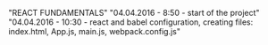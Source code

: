 "REACT FUNDAMENTALS" 
"04.04.2016 - 8:50 - start of the project" 
"04.04.2016 - 10:30 - react and babel configuration, creating files: index.html, App.js, main.js, webpack.config.js" 
